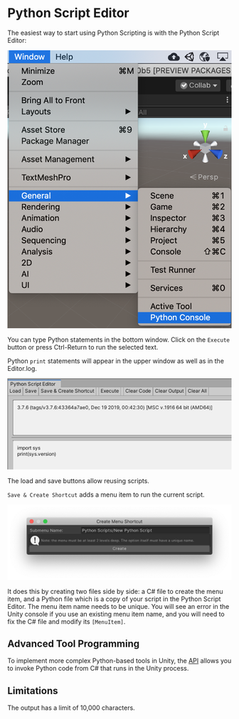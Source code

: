 # Python Script Editor

The easiest way to start using Python Scripting is with the Python Script Editor:

![Launching the Python Script Editor](images/python-console-how.png)

You can type Python statements in the bottom window. Click on the `Execute`
button or press Ctrl-Return to run the selected text.

Python `print` statements will appear in the upper window as well as in the Editor.log.

![Using the Python Script Editor](images/python-console-example.png)

The load and save buttons allow reusing scripts.

`Save & Create Shortcut` adds a menu item to run the current script.

![Save and Create Shortcut](images/python-console-menu-item.png)

It does this by creating two files side by side: a C# file to create the menu
item, and a Python file which is a copy of your script in the Python Script Editor.
The menu item name needs to be unique. You will see an error in the Unity console if
you use an existing menu item name, and you will need to fix the C# file and modify
its `[MenuItem]`.

## Advanced Tool Programming

To implement more complex Python-based tools in Unity, the
[API](inProcessAPI.md) allows you to invoke Python code from C# that runs in
the Unity process.

## Limitations

The output has a limit of 10,000 characters.
